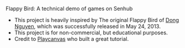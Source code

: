 Flappy Bird: A technical demo of games on Senhub

- This project is heavily inspired by The original Flappy Bird of [Dong Nguyen](https://dotgears.com/games/flappybird), which was successfully released in May 24, 2013.
- This project is for non-commercial, but educational purposes.
- Credit to [Playcanvas](https://developer.playcanvas.com/en/tutorials/flappy-bird/) who built a great tutorial.

